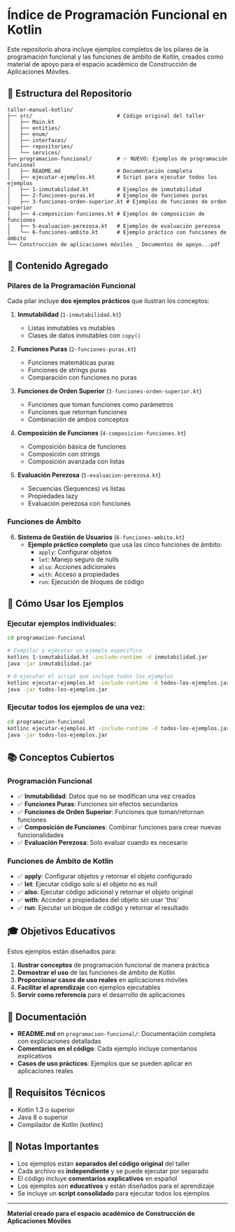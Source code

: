 # Índice de Programación Funcional en Kotlin

Este repositorio ahora incluye ejemplos completos de los pilares de la programación funcional y las funciones de ámbito de Kotlin, creados como material de apoyo para el espacio académico de Construcción de Aplicaciones Móviles.

## 📁 Estructura del Repositorio

```
taller-manual-kotlin/
├── src/                           # Código original del taller
│   ├── Main.kt
│   ├── entities/
│   ├── enum/
│   ├── interfaces/
│   ├── repositories/
│   └── services/
├── programacion-funcional/        # ✨ NUEVO: Ejemplos de programación funcional
│   ├── README.md                  # Documentación completa
│   ├── ejecutar-ejemplos.kt       # Script para ejecutar todos los ejemplos
│   ├── 1-inmutabilidad.kt         # Ejemplos de inmutabilidad
│   ├── 2-funciones-puras.kt       # Ejemplos de funciones puras
│   ├── 3-funciones-orden-superior.kt # Ejemplos de funciones de orden superior
│   ├── 4-composicion-funciones.kt # Ejemplos de composición de funciones
│   ├── 5-evaluacion-perezosa.kt   # Ejemplos de evaluación perezosa
│   └── 6-funciones-ambito.kt      # Ejemplo práctico con funciones de ámbito
└── Construcción de aplicaciones móviles _ Documentos de apoyo...pdf
```

## 🎯 Contenido Agregado

### Pilares de la Programación Funcional

Cada pilar incluye **dos ejemplos prácticos** que ilustran los conceptos:

1. **Inmutabilidad** (`1-inmutabilidad.kt`)
   - Listas inmutables vs mutables
   - Clases de datos inmutables con `copy()`

2. **Funciones Puras** (`2-funciones-puras.kt`)
   - Funciones matemáticas puras
   - Funciones de strings puras
   - Comparación con funciones no puras

3. **Funciones de Orden Superior** (`3-funciones-orden-superior.kt`)
   - Funciones que toman funciones como parámetros
   - Funciones que retornan funciones
   - Combinación de ambos conceptos

4. **Composición de Funciones** (`4-composicion-funciones.kt`)
   - Composición básica de funciones
   - Composición con strings
   - Composición avanzada con listas

5. **Evaluación Perezosa** (`5-evaluacion-perezosa.kt`)
   - Secuencias (Sequences) vs listas
   - Propiedades lazy
   - Evaluación perezosa con funciones

### Funciones de Ámbito

6. **Sistema de Gestión de Usuarios** (`6-funciones-ambito.kt`)
   - **Ejemplo práctico completo** que usa las cinco funciones de ámbito:
     - `apply`: Configurar objetos
     - `let`: Manejo seguro de nulls
     - `also`: Acciones adicionales
     - `with`: Acceso a propiedades
     - `run`: Ejecución de bloques de código

## 🚀 Cómo Usar los Ejemplos

### Ejecutar ejemplos individuales:

```bash
cd programacion-funcional

# Compilar y ejecutar un ejemplo específico
kotlinc 1-inmutabilidad.kt -include-runtime -d inmutabilidad.jar
java -jar inmutabilidad.jar

# O ejecutar el script que incluye todos los ejemplos
kotlinc ejecutar-ejemplos.kt -include-runtime -d todos-los-ejemplos.jar
java -jar todos-los-ejemplos.jar
```

### Ejecutar todos los ejemplos de una vez:

```bash
cd programacion-funcional
kotlinc ejecutar-ejemplos.kt -include-runtime -d todos-los-ejemplos.jar
java -jar todos-los-ejemplos.jar
```

## 📚 Conceptos Cubiertos

### Programación Funcional
- ✅ **Inmutabilidad**: Datos que no se modifican una vez creados
- ✅ **Funciones Puras**: Funciones sin efectos secundarios
- ✅ **Funciones de Orden Superior**: Funciones que toman/retornan funciones
- ✅ **Composición de Funciones**: Combinar funciones para crear nuevas funcionalidades
- ✅ **Evaluación Perezosa**: Solo evaluar cuando es necesario

### Funciones de Ámbito de Kotlin
- ✅ **apply**: Configurar objetos y retornar el objeto configurado
- ✅ **let**: Ejecutar código solo si el objeto no es null
- ✅ **also**: Ejecutar código adicional y retornar el objeto original
- ✅ **with**: Acceder a propiedades del objeto sin usar 'this'
- ✅ **run**: Ejecutar un bloque de código y retornar el resultado

## 🎓 Objetivos Educativos

Estos ejemplos están diseñados para:

1. **Ilustrar conceptos** de programación funcional de manera práctica
2. **Demostrar el uso** de las funciones de ámbito de Kotlin
3. **Proporcionar casos de uso reales** en aplicaciones móviles
4. **Facilitar el aprendizaje** con ejemplos ejecutables
5. **Servir como referencia** para el desarrollo de aplicaciones

## 📖 Documentación

- **README.md** en `programacion-funcional/`: Documentación completa con explicaciones detalladas
- **Comentarios en el código**: Cada ejemplo incluye comentarios explicativos
- **Casos de uso prácticos**: Ejemplos que se pueden aplicar en aplicaciones reales

## 🔧 Requisitos Técnicos

- Kotlin 1.3 o superior
- Java 8 o superior
- Compilador de Kotlin (kotlinc)

## 📝 Notas Importantes

- Los ejemplos están **separados del código original** del taller
- Cada archivo es **independiente** y se puede ejecutar por separado
- El código incluye **comentarios explicativos** en español
- Los ejemplos son **educativos** y están diseñados para el aprendizaje
- Se incluye un **script consolidado** para ejecutar todos los ejemplos

---

**Material creado para el espacio académico de Construcción de Aplicaciones Móviles** 